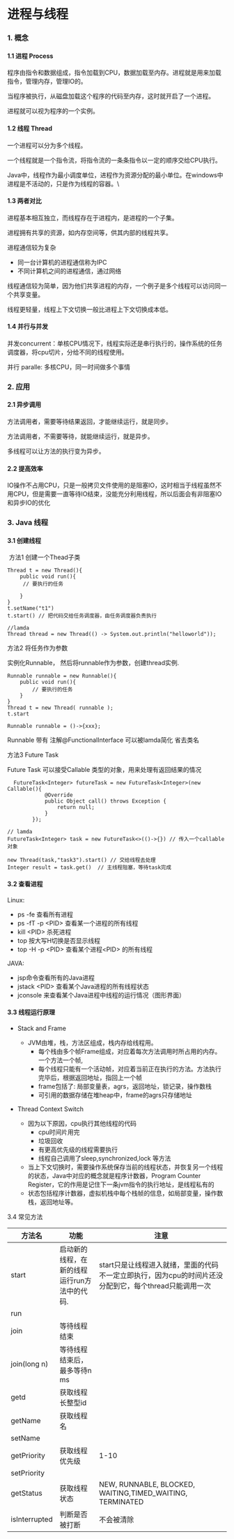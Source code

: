 # 进程与线程

### 1. 概念

#### 1.1 进程 Process

程序由指令和数据组成，指令加载到CPU，数据加载至内存。进程就是用来加载指令，管理内存，管理IO的。

当程序被执行，从磁盘加载这个程序的代码至内存，这时就开启了一个进程。

进程就可以视为程序的一个实例。

#### 1.2 线程 Thread

一个进程可以分为多个线程。

一个线程就是一个指令流，将指令流的一条条指令以一定的顺序交给CPU执行。

Java中，线程作为最小调度单位，进程作为资源分配的最小单位。在windows中进程是不活动的，只是作为线程的容器。\


#### 1.3 两者对比

进程基本相互独立，而线程存在于进程内，是进程的一个子集。

进程拥有共享的资源，如内存空间等，供其内部的线程共享。

进程通信较为复杂

* 同一台计算机的进程通信称为IPC
* 不同计算机之间的进程通信，通过网络

线程通信较为简单，因为他们共享进程的内存，一个例子是多个线程可以访问同一个共享变量。

线程更轻量，线程上下文切换一般比进程上下文切换成本低。

#### 1.4 并行与并发

并发concurrent：单核CPU情况下，线程实际还是串行执行的，操作系统的任务调度器，将cpu切片，分给不同的线程使用。

并行 paralle: 多核CPU，同一时间做多个事情

### 2. 应用

#### 2.1 异步调用

方法调用者，需要等待结果返回，才能继续运行，就是同步。

方法调用者，不需要等待，就能继续运行，就是异步。

多线程可以让方法的执行变为异步。

#### 2.2 提高效率

IO操作不占用CPU，只是一般拷贝文件使用的是阻塞IO，这时相当于线程虽然不用CPU，但是需要一直等待IO结束，没能充分利用线程，所以后面会有非阻塞IO和异步IO的优化

### 3. Java 线程

#### 3.1 创建线程

 方法1  创建一个Thead子类

```
Thread t = new Thread(){
    public void run(){
     // 要执行的任务   

    }
}
t.setName("t1")
t.start() // 把代码交给任务调度器，由任务调度器负责执行

//lamda
Thread thread = new Thread(() -> System.out.println("helloworld"));
```

方法2 将任务作为参数

实例化Runnable， 然后将runnable作为参数，创建thread实例.

```
Runnable runnable = new Runnable(){
    public void run(){
        // 要执行的任务
    }
}
Thread t = new Thread( runnable );
t.start

Runnable runnable = ()->{xxx};
```

Runnable 带有 注解@FunctionalInterface 可以被lamda简化 省去类名

方法3 Future Task&#x20;

Future Task 可以接受Callable 类型的对象，用来处理有返回结果的情况

```
  FutureTask<Integer> futureTask = new FutureTask<Integer>(new Callable(){
            @Override
            public Object call() throws Exception {
                return null;
            }
        });

// lamda
FutureTask<Integer> task = new FutureTask<>(()->{}) // 传入一个callable对象

new Thread(task,"task3").start() // 交给线程去处理
Integer result = task.get()  // 主线程阻塞，等待task完成
```

#### 3.2 查看进程

Linux:

* ps -fe 查看所有进程
* ps -fT -p \<PID> 查看某一个进程的所有线程
* kill \<PID> 杀死进程
* top 按大写H切换是否显示线程
* top -H -p \<PID> 查看某个进程\<PID> 的所有线程

JAVA:

* jsp命令查看所有的Java进程
* jstack \<PID> 查看某个Java进程的所有线程状态
* jconsole 来查看某个Java进程中线程的运行情况（图形界面）

#### 3.3 线程运行原理

* Stack and Frame
  * JVM由堆，栈，方法区组成，栈内存给线程用。
    * 每个栈由多个帧Frame组成，对应着每次方法调用时所占用的内存。一个方法一个帧,
    * 每个线程只能有一个活动帧，对应着当前正在执行的方法。方法执行完毕后，根据返回地址，指回上一个帧
    * frame包括了: 局部变量表，agrs，返回地址，锁记录，操作数栈
    * 可引用的数据存储在堆heap中，frame的agrs只存储地址
*   Thread Context Switch

    * 因为以下原因，cpu执行其他线程的代码
      * cpu时间片用完
      * 垃圾回收
      * 有更高优先级的线程需要执行
      * 线程自己调用了sleep,synchronized,lock 等方法
    * 当上下文切换时，需要操作系统保存当前的线程状态，并恢复另一个线程的状态，Java中对应的概念就是程序计数器，Program Counter Register，它的作用是记住下一条jvm指令的执行地址，是线程私有的
    * 状态包括程序计数器，虚拟机栈中每个栈帧的信息，如局部变量，操作数栈，返回地址等。



3.4 常见方法

| 方法名           | 功能                       | 注意                                                         |
| ------------- | ------------------------ | ---------------------------------------------------------- |
| start         | 启动新的线程，在新的线程运行run方法中的代码. | start只是让线程进入就绪，里面的代码不一定立即执行，因为cpu的时间片还没分配到它，每个thread只能调用一次 |
| run           |                          |                                                            |
| join          | 等待线程结束                   |                                                            |
| join(long n)  | 等待线程结束后，最多等待n ms         |                                                            |
| getd          | 获取线程长整型id                |                                                            |
| getName       | 获取线程名                    |                                                            |
| setName       |                          |                                                            |
| getPriority   | 获取线程优先级                  | 1-10                                                       |
| setPriority   |                          |                                                            |
| getStatus     | 获取线程状态                   | NEW, RUNNABLE, BLOCKED, WAITING,TIMED\_WAITING, TERMINATED |
| isInterrupted | 判断是否被打断                  | 不会被清除                                                      |





